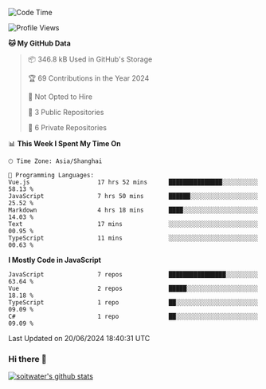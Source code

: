 <!--START_SECTION:waka-->
![Code Time](http://img.shields.io/badge/Code%20Time-3%2C618%20hrs%202%20mins-blue)

![Profile Views](http://img.shields.io/badge/Profile%20Views-0-blue)

**🐱 My GitHub Data** 

> 📦 346.8 kB Used in GitHub's Storage 
 > 
> 🏆 69 Contributions in the Year 2024
 > 
> 🚫 Not Opted to Hire
 > 
> 📜 3 Public Repositories 
 > 
> 🔑 6 Private Repositories 
 > 
📊 **This Week I Spent My Time On** 

```text
🕑︎ Time Zone: Asia/Shanghai

💬 Programming Languages: 
Vue.js                   17 hrs 52 mins      ███████████████░░░░░░░░░░   58.13 % 
JavaScript               7 hrs 50 mins       ██████░░░░░░░░░░░░░░░░░░░   25.52 % 
Markdown                 4 hrs 18 mins       ████░░░░░░░░░░░░░░░░░░░░░   14.03 % 
Text                     17 mins             ░░░░░░░░░░░░░░░░░░░░░░░░░   00.95 % 
TypeScript               11 mins             ░░░░░░░░░░░░░░░░░░░░░░░░░   00.63 % 
```

**I Mostly Code in JavaScript** 

```text
JavaScript               7 repos             ████████████████░░░░░░░░░   63.64 % 
Vue                      2 repos             █████░░░░░░░░░░░░░░░░░░░░   18.18 % 
TypeScript               1 repo              ██░░░░░░░░░░░░░░░░░░░░░░░   09.09 % 
C#                       1 repo              ██░░░░░░░░░░░░░░░░░░░░░░░   09.09 % 
```




 Last Updated on 20/06/2024 18:40:31 UTC
<!--END_SECTION:waka-->

### Hi there 👋
[![soitwater's github stats](https://github-readme-stats.vercel.app/api?username=soitwater)](https://github.com/soitwater/github-readme-stats)
